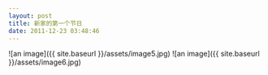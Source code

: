 ```yaml
---
layout: post
title: 新家的第一个节日
date: 2011-12-23 03:48:46
---
```






![an image]({{ site.baseurl }}/assets/image5.jpg)
![an image]({{ site.baseurl }}/assets/image6.jpg)
